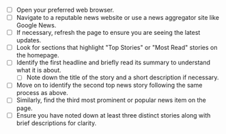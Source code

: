 - [ ] Open your preferred web browser.
- [ ] Navigate to a reputable news website or use a news aggregator site like Google News.
- [ ] If necessary, refresh the page to ensure you are seeing the latest updates.
- [ ] Look for sections that highlight "Top Stories" or "Most Read" stories on the homepage.
- [ ] Identify the first headline and briefly read its summary to understand what it is about.
    - [ ] Note down the title of the story and a short description if necessary.
- [ ] Move on to identify the second top news story following the same process as above.
- [ ] Similarly, find the third most prominent or popular news item on the page.
- [ ] Ensure you have noted down at least three distinct stories along with brief descriptions for clarity.